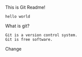 This is Git Readme!
```
hello world
```
What is git?
```
Git is a version control system.
Git is free software.
```
Change
